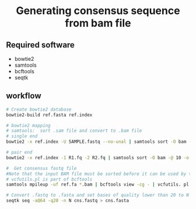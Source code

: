 # <p align="center"> Generating consensus sequence from bam file </p>

## Required software
+ bowtie2
+ samtools
+ bcftools
+ seqtk

## workflow
```bash
# Create bowtie2 database
bowtie2-build ref.fasta ref.index

# bowtie2 mapping
# samtools:  sort .sam file and convert to .bam file
# single end
bowtie2 -x ref.index -U SAMPLE.fastq --no-unal | samtools sort -O bam -@ 10 -o - > *.bam

# pair end
bowtie2 -x ref.index -1 R1.fq -2 R2.fq | samtools sort -O bam -@ 10 -o - > *.bam

#  Get consensus fastq file
#Note that the input BAM file must be sorted before it can be used by this tool.
# vcfutils.pl is part of bcftools
samtools mpileup -uf ref.fa *.bam | bcftools view -cg - | vcfutils. pl vcf2fq > cns.fq

# Convert .fastq to .fasta and set bases of quality lower than 20 to N
seqtk seq -aQ64 -q20 -n N cns.fastq > cns.fasta
```













